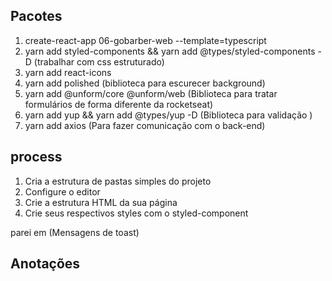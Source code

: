 ## Pacotes

1. create-react-app 06-gobarber-web --template=typescript
2. yarn add styled-components && yarn add @types/styled-components -D (trabalhar com css estruturado)
3. yarn add react-icons
4. yarn add polished (biblioteca para escurecer background)
5. yarn add @unform/core @unform/web (Biblioteca para tratar formulários de forma diferente da rocketseat)
6. yarn add yup && yarn add @types/yup -D (Biblioteca para validação )
7. yarn add axios (Para fazer comunicação com o back-end)

## process

1. Cria a estrutura de pastas simples do projeto
2. Configure o editor
3. Crie a estrutura HTML da sua página
4. Crie seus respectivos styles com o styled-component

parei em (Mensagens de toast)

## Anotações
